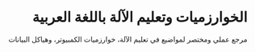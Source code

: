 
<div dir="rtl" lang="ar">

# الخوارزميات وتعليم الآلة باللغة العربية

 مرجع عملي ومختصر لمواضيع في تعليم الآلة، خوارزميات الكمبيوتر، وهياكل البيانات

</div>
